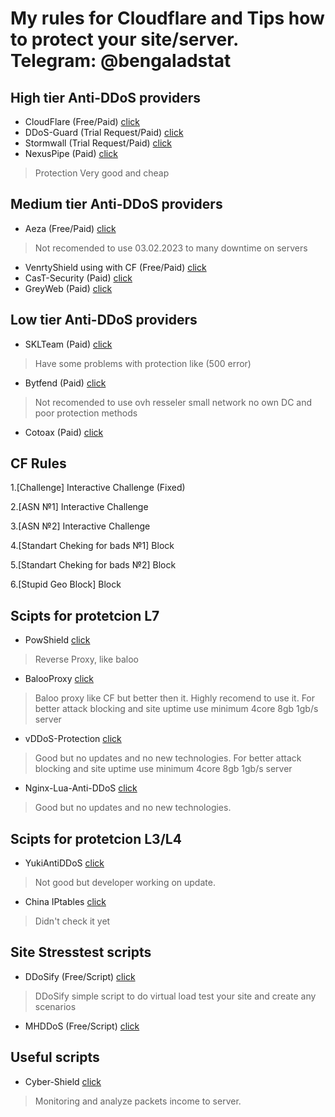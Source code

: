 # My rules for Cloudflare and Tips how to protect your site/server. Telegram: @bengaladstat

## High tier Anti-DDoS providers

- CloudFlare (Free/Paid) <a href="https://www.cloudflare.com/">click</a>	
- DDoS-Guard (Trial Request/Paid) <a href="https://ddos-guard.net/ru">click</a>	
- Stormwall (Trial Request/Paid) <a href="https://stormwall.pro/">click</a>
- NexusPipe (Paid) <a href="https://nexuspipe.com/">click</a>
> Protection Very good and cheap


## Medium tier Anti-DDoS providers
- Aeza (Free/Paid) <a href="https://aeza.net/protection">click</a>
> Not recomended to use 03.02.2023 to many downtime on servers
- VenrtyShield using with CF (Free/Paid) <a href="https://ventryshield.net">click</a>
- CasT-Security (Paid) <a href="https://cast-security.ru/">click</a>
- GreyWeb (Paid) <a href="https://my.greywebs.com/order/ddos">click</a>

## Low tier Anti-DDoS providers
- SKLTeam (Paid) <a href="https://skl.team/">click</a>	
> Have some problems with protection like (500 error)
- Bytfend (Paid) <a href="https://bytefend.to/">click</a>	
> Not recomended to use ovh resseler small network no own DC and poor protection methods
- Cotoax (Paid) <a href="https://www.cotoax.com/">click</a>	

## CF Rules
1.[Challenge] Interactive Challenge (Fixed)

2.[ASN №1] Interactive Challenge

3.[ASN №2] Interactive Challenge 

4.[Standart Cheking for bads №1] Block 

5.[Standart Cheking for bads №2] Block

6.[Stupid Geo Block] Block

## Scipts for protetcion L7 

- PowShield <a href="https://github.com/RuiSiang/PoW-Shield">click</a>	
> Reverse Proxy, like baloo
- BalooProxy <a href="https://github.com/41Baloo/balooProxy">click</a>	
> Baloo proxy like CF but better then it. Highly recomend to use it.
For better attack blocking and site uptime use minimum 4core 8gb 1gb/s server
- vDDoS-Protection <a href="https://github.com/duy13/vDDoS-Protection">click</a>	
> Good but no updates and no new technologies.
For better attack blocking and site uptime use minimum 4core 8gb 1gb/s server
- Nginx-Lua-Anti-DDoS <a href="https://github.com/C0nw0nk/Nginx-Lua-Anti-DDoS">click</a>	
> Good but no updates and no new technologies.

## Scipts for protetcion L3/L4
- YukiAntiDDoS <a href="http://github.com/yuk1c/antiddos">click</a>	
> Not good but developer working on update.
- China IPtables <a href="https://www.provgn.com/knowledgebase/4/Filtering-DDoS-Attacks-with-IPTables-.html">click</a>	
> Didn't check it yet
## Site Stresstest scripts
- DDoSify (Free/Script) <a href="https://github.com/ddosify/ddosify">click</a>	
> DDoSify simple script to do virtual load test your site and create any scenarios
- MHDDoS (Free/Script) <a href="https://github.com/MatrixTM/MHDDoS">click</a>	
## Useful scripts
- Cyber-Shield <a href="https://github.com/voidptr2x/Cyber-Shield">click</a>	
>Monitoring and analyze packets income to server.
